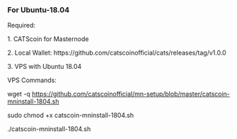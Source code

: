 ### For Ubuntu-18.04

<p>Required:<br>
<p>1. CATScoin for Masternode <br>
<p>2. Local Wallet: https://github.com/catscoinofficial/cats/releases/tag/v1.0.0<br>
<p>3. VPS with Ubuntu 18.04<br>
<p>VPS Commands:<br>

<bash> wget -q https://github.com/catscoinofficial/mn-setup/blob/master/catscoin-mninstall-1804.sh  </bash>
<p>sudo chmod +x catscoin-mninstall-1804.sh <br>
<p>./catscoin-mninstall-1804.sh<br>
